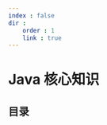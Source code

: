 ```yaml
---
index : false
dir :
    order : 1
    link : true
---
```

# Java 核心知识

## 目录

<Catalog  hideHeading='false'/>